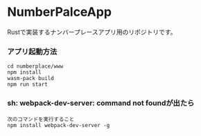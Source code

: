 # NumberPalceApp
Rustで実装するナンバープレースアプリ用のリポジトリです。


### アプリ起動方法
    cd numberplace/www  
    npm install  
    wasm-pack build     
    npm run start  

### sh: webpack-dev-server: command not foundが出たら
    次のコマンドを実行すること  
    npm install webpack-dev-server -g
